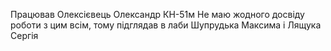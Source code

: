 Працював Олексієвець Олександр КН-51м
Не маю жодного досвіду роботи з цим всім, тому підглядав в лаби Шупрудька Максима і Лящука Сергія
